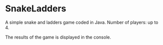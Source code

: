 # SnakeLadders

A simple snake and ladders game coded in Java.
Number of players: up to 4.

The results of the game is displayed in the console.
